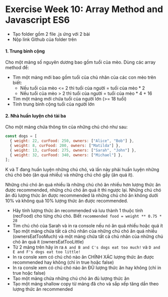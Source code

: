 # Exercise Week 10: Array Method and Javascript ES6

- Tạo folder gồm 2 file .js ứng với 2 bài
- Nộp link Github của folder trên

#### 1. Trung bình cộng

Cho một mảng số nguyên dương bao gồm tuổi của mèo. Dùng các array method để:

- Tìm một mảng mới bao gồm tuổi của chủ nhân của các con mèo trên biết:
  - Nếu tuổi của mèo <= 2 thì tuổi của người = tuổi của mèo \* 2
  - Nếu tuổi của mèo > 2 thì tuổi của người = tuổi của mèo \* 4 + 16
- Tìm một mảng mới chứa tuổi của người lớn (>= 18 tuổi)
- Tính trung bình cộng tuổi của người lớn

#### 2. Nhà huấn luyện chó tài ba

Cho một mảng chứa thông tin của những chú chó như sau:

```js
const dogs = [
  { weight: 22, curFood: 250, owners: ["Alice", "Bob"] },
  { weight: 8, curFood: 200, owners: ["Matilda"] },
  { weight: 13, curFood: 275, owners: ["Sarah", "John"] },
  { weight: 32, curFood: 340, owners: ["Michael"] },
];
```

K và T đang huấn luyện những chú chó, và lần này phải huấn luyện những chú chó béo (ăn quá nhiều) và những chú chó gầy (ăn quá ít).

Những chú chó ăn quá nhiều là những chú chó ăn nhiều hơn lượng thức ăn được recommended, những chú chó ăn quá ít thì ngược lại.
Những chú chó ăn đủ lượng thức ăn được recommended là những chú chó ăn không dưới 10% và không quá 10% lượng thức ăn được recommended.

- Hãy tính lượng thức ăn recommended và lưu thành 1 thuộc tính (recFood) cho từng chú chó.
  Biết `recommended food = weight ** 0.75 * 28`
- Tìm chú chó của Sarah và in ra console nếu nó ăn quá nhiều hoặc quá ít
- Tạo một mảng chứa tất cả chủ nhân của những chú chó ăn quá nhiều (ownersEatTooMuch) và một mảng chứa tất cả chủ nhân của những chú chó ăn quá ít (ownersEatTooLittle)
- Từ 2 mảng trên hãy in ra `A and B and C's dogs eat too much!` và `D and E and F's dogs eat too little!`
- In ra consle xem có chú chó nào ăn CHÍNH XÁC lượng thức ăn được recommended hay không (chỉ in true hoặc false)
- In ra consle xem có chú chó nào ăn ĐỦ lượng thức ăn hay không (chỉ in true hoặc false)
- Tạo một mảng chứa những chú chó ăn đủ lượng thức ăn
- Tạo một mảng shallow copy từ mảng đã cho và sắp xếp tăng dần theo lượng thức ăn recommended
